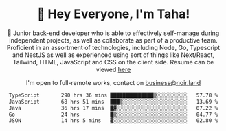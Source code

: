 <div align="center">

<h1 align="center">👋 Hey Everyone, I'm Taha! </h1>
  
<p>
  
 🎉 Junior back-end developer who is able to effectively self-manage during independent projects, as well as collaborate as part of a productive team. Proficient in an assortment of technologies, including Node, Go, Typescript and NestJS as well as experienced using sort of things like Next/React, Tailwind, HTML, JavaScript and CSS on the client side. Resume can be viewed [here](https://cdn.noir.land/resume)

</p>
   
<p align="center">

  I'm open to full-remote works, contact on [business@noir.land](mailto:business@noir.land) 
 
 </p>
   

  
<!--START_SECTION:waka-->

```txt
TypeScript       290 hrs 36 mins ██████████████▒░░░░░░░░░░   57.78 %
JavaScript       68 hrs 51 mins  ███▒░░░░░░░░░░░░░░░░░░░░░   13.69 %
Java             36 hrs 17 mins  █▓░░░░░░░░░░░░░░░░░░░░░░░   07.22 %
Go               24 hrs          █▒░░░░░░░░░░░░░░░░░░░░░░░   04.77 %
JSON             14 hrs 5 mins   ▓░░░░░░░░░░░░░░░░░░░░░░░░   02.80 %
```

<!--END_SECTION:waka-->
